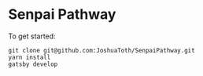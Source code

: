 # Senpai Pathway
To get started: 
```
git clone git@github.com:JoshuaToth/SenpaiPathway.git
yarn install
gatsby develop
```
